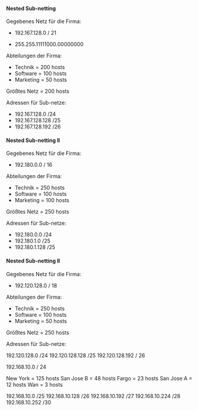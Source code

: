 

#### Nested Sub-netting 

Gegebenes Netz für die Firma:

- 192.167.128.0 / 21

- 255.255.11111000.00000000

Abteilungen der Firma: 

- Technik = 200 hosts
- Software = 100 hosts
- Marketing = 50 hosts


Größtes Netz = 200 hosts

Adressen für Sub-netze: 

- 192.167.128.0 /24
- 192.167.128.128 /25
- 192.167.128.192 /26






#### Nested Sub-netting II

Gegebenes Netz für die Firma:

- 192.180.0.0 / 16

Abteilungen der Firma: 

- Technik = 250 hosts
- Software = 100 hosts
- Marketing = 100 hosts


Größtes Netz = 250 hosts

Adressen für Sub-netze: 

- 192.180.0.0 /24
- 192.180.1.0 /25
- 192.180.1.128 /25



#### Nested Sub-netting II

Gegebenes Netz für die Firma:

- 192.120.128.0 / 18

Abteilungen der Firma: 

- Technik = 250 hosts
- Software = 100 hosts
- Marketing = 50 hosts


Größtes Netz = 250 hosts

Adressen für Sub-netze: 

192.120.128.0 /24
192.120.128.128 /25
192.120.128.192 / 26


192.168.10.0 / 24


New York = 125 hosts
San Jose B = 48 hosts
Fargo = 23 hosts 
San Jose A = 12 hosts
Wan = 3 hosts

192.168.10.0 /25
192.168.10.128 /26
192.168.10.192 /27
192.168.10.224 /28
192.168.10.252 /30